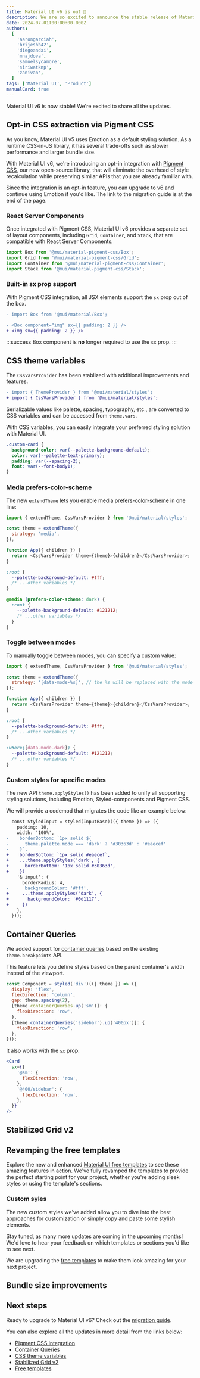 ```yaml
---
title: Material UI v6 is out 🎉
description: We are so excited to announce the stable release of Material UI v6. It comes with Pigment CSS integration and a lot of improvements.
date: 2024-07-01T00:00:00.000Z
authors:
  [
    'aarongarciah',
    'brijeshb42',
    'diegoandai',
    'mnajdova',
    'samuelsycamore',
    'siriwatknp',
    'zanivan',
  ]
tags: ['Material UI', 'Product']
manualCard: true
---
```


Material UI v6 is now stable! We're excited to share all the updates.

## Opt-in CSS extraction via Pigment CSS

As you know, Material UI v5 uses Emotion as a default styling solution. As a runtime CSS-in-JS library, it has several trade-offs such as slower performance and larger bundle size.

With Material UI v6, we're introducing an opt-in integration with [Pigment CSS](https://github.com/mui/pigment-css), our new open-source library, that will eliminate the overhead of style recalculation while preserving similar APIs that you are already familiar with.

Since the integration is an opt-in feature, you can upgrade to v6 and continue using Emotion if you'd like. The link to the migration guide is at the end of the page.

<!-- would be nice if we have a link to a prototype page -->
<!-- a link to Next.js repo that render templates -->

### React Server Components

Once integrated with Pigment CSS, Material UI v6 provides a separate set of layout components, including `Grid`, `Container`, and `Stack`, that are compatible with React Server Components.

```jsx
import Box from '@mui/material-pigment-css/Box';
import Grid from '@mui/material-pigment-css/Grid';
import Container from '@mui/material-pigment-css/Container';
import Stack from '@mui/material-pigment-css/Stack';
```

### Built-in sx prop support

With Pigment CSS integration, all JSX elements support the `sx` prop out of the box.

```diff
- import Box from '@mui/material/Box';

- <Box component="img" sx={{ padding: 2 }} />
+ <img sx={{ padding: 2 }} />
```

:::success
Box component is **no** longer required to use the `sx` prop.
:::

## CSS theme variables

The `CssVarsProvider` has been stablized with additional improvements and features.

```diff
- import { ThemeProvider } from '@mui/material/styles';
+ import { CssVarsProvider } from '@mui/material/styles';
```

Serializable values like palette, spacing, typography, etc., are converted to CSS variables and can be accessed from `theme.vars`.

With CSS variables, you can easily integrate your preferred styling solution with Material UI.

```css title="styles.css"
.custom-card {
  background-color: var(--palette-background-default);
  color: var(--palette-text-primary);
  padding: var(--spacing-2);
  font: var(--font-body1);
}
```

### Media prefers-color-scheme

The new `extendTheme` lets you enable media [prefers-color-scheme](https://developer.mozilla.org/en-US/docs/Web/CSS/@media/prefers-color-scheme) in one line:

<codeblock>

```js Theme
import { extendTheme, CssVarsProvider } from '@mui/material/styles';

const theme = extendTheme({
  strategy: 'media',
});

function App({ children }) {
  return <CssVarsProvider theme={theme}>{children}</CssVarsProvider>;
}
```

```css Result
:root {
  --palette-background-default: #fff;
  /* ...other variables */
}

@media (prefers-color-scheme: dark) {
  :root {
    --palette-background-default: #121212;
    /* ...other variables */
  }
}
```

</codeblock>

### Toggle between modes

To manually toggle between modes, you can specify a custom value:

<codeblock>

```js Theme
import { extendTheme, CssVarsProvider } from '@mui/material/styles';

const theme = extendTheme({
  strategy: '[data-mode-%s]', // the %s will be replaced with the mode
});

function App({ children }) {
  return <CssVarsProvider theme={theme}>{children}</CssVarsProvider>;
}
```

```css Result
:root {
  --palette-background-default: #fff;
  /* ...other variables */
}

:where([data-mode-dark]) {
  --palette-background-default: #121212;
  /* ...other variables */
}
```

</codeblock>

### Custom styles for specific modes

The new API `theme.applyStyles()` has been added to unify all supporting styling solutions, including Emotion, Styled-components and Pigment CSS.

We will provide a codemod that migrates the code like an example below:

```diff
  const StyledInput = styled(InputBase)(({ theme }) => ({
    padding: 10,
    width: '100%',
-    borderBottom: `1px solid ${
-      theme.palette.mode === 'dark' ? '#30363d' : '#eaecef'
-    }`,
+    borderBottom: `1px solid #eaecef`,
+    ...theme.applyStyles('dark', {
+      borderBottom: '1px solid #30363d',
+    })
    '& input': {
      borderRadius: 4,
-      backgroundColor: '#fff',
+     ...theme.applyStyles('dark', {
+       backgroundColor: '#0d1117',
+     })
    },
  }));
```

## Container Queries

We added support for [container queries](https://developer.mozilla.org/en-US/docs/Web/CSS/CSS_containment/Container_queries) based on the existing `theme.breakpoints` API.

This feature lets you define styles based on the parent container's width instead of the viewport.

```jsx
const Component = styled('div')(({ theme }) => ({
  display: 'flex',
  flexDirection: 'column',
  gap: theme.spacing(2),
  [theme.containerQueries.up('sm')]: {
    flexDirection: 'row',
  },
  [theme.containerQueries('sidebar').up('400px')]: {
    flexDirection: 'row',
  },
}));
```

It also works with the `sx` prop:

```jsx
<Card
  sx={{
    '@sm': {
      flexDirection: 'row',
    },
    '@400/sidebar': {
      flexDirection: 'row',
    },
  }}
/>
```

## Stabilized Grid v2

## Revamping the free templates

Explore the new and enhanced [Material UI free templates](https://mui.com/material-ui/getting-started/templates/) to see these amazing features in action. We've fully revamped the templates to provide the perfect starting point for your project, whether you're adding sleek styles or using the template's sections.

<!-- First demo  -->

### Custom syles

The new custom styles we've added allow you to dive into the best approaches for customization or simply copy and paste some stylish elements.

<!-- Second demo -->

Stay tuned, as many more updates are coming in the upcoming months! We'd love to hear your feedback on which templates or sections you'd like to see next.

We are upgrading the [free templates](https://mui.com/material-ui/getting-started/templates/) to make them look amazing for your next project.

<!-- Add images -->

## Bundle size improvements

## Next steps

Ready to upgrade to Material UI v6? Check out the [migration guide](https://mui.com/guides/migration-v5/).

You can also explore all the updates in more detail from the links below:

- [Pigment CSS integration](/)
- [Container Queries](/)
- [CSS theme variables](/)
- [Stabilized Grid v2](/)
- [Free templates](/)
